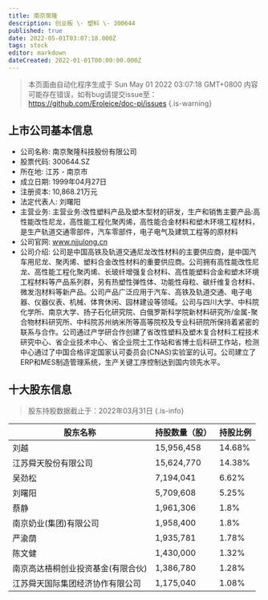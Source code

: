 ```yaml
---
title: 南京聚隆
description: 创业板 \- 塑料 \- 300644
published: true
date: 2022-05-01T03:07:18.000Z
tags: stock
editor: markdown
dateCreated: 2022-01-01T00:00:00.000Z
---
```


> 本页面由自动化程序生成于 Sun May 01 2022 03:07:18 GMT+0800
> 内容可能存在错误，如有bug请提交issue至：https://github.com/Eroleice/doc-pi/issues
{.is-warning}

## 上市公司基本信息
- 公司名称: 南京聚隆科技股份有限公司
- 股票代码: 300644.SZ
- 所在地: 江苏 - 南京市
- 成立日期: 1999年04月27日
- 注册资本: 10,868.21万元
- 法定代表人: 刘曙阳
- 主营业务: 主营业务:改性塑料产品及塑木型材的研发，生产和销售主要产品:高性能改性尼龙，高性能工程化聚丙烯，高性能合金材料和塑木环境工程材料，是生产轨道交通零部件，汽车零部件，电子电气及建筑工程等的原材料
- 公司官网: www.njjulong.cn
- 公司介绍: 公司是中国高铁及轨道交通尼龙改性材料的主要供应商，是中国汽车用尼龙、聚丙烯、塑料合金改性材料的重要供应商。公司拥有高性能改性尼龙、高性能工程化聚丙烯、长玻纤增强复合材料、高性能塑料合金和塑木环境工程材料等产品系列群，另有热塑性弹性体、功能性母粒、碳纤维复合材料、微发泡材料等新产品。公司产品广泛应用于汽车、高铁及轨道交通、电子电器、仪器仪表、机械、体育休闲、园林建设等领域。公司与四川大学、中科院化学所、南京大学、扬子石化研究院、白俄罗斯科学院新材料研究所/金属-聚合物材料研究所、中科院苏州纳米所等高等院校及专业科研院所保持着紧密的联系与合作。公司通过产学研合作创建了省改性塑料及塑木复合材料工程技术研究中心、省企业技术中心、省企业院士工作站和省博士后科研工作站，检测中心通过了中国合格评定国家认可委员会(CNAS)实验室的认可。公司建立了ERP和MES制造管理系统，生产关键工序控制达到国内领先水平。


## 十大股东信息
> 股东持股数据截止于：2022年03月31日
{.is-info}

| 股东名称 | 持股数量（股） | 持股比例 |
| --- | --- | --- |
| 刘越 | 15,956,458 | 14.68% |
| 江苏舜天股份有限公司 | 15,624,770 | 14.38% |
| 吴劲松 | 7,194,041 | 6.62% |
| 刘曙阳 | 5,709,608 | 5.25% |
| 蔡静 | 1,961,306 | 1.8% |
| 南京奶业(集团)有限公司 | 1,958,400 | 1.8% |
| 严渝荫 | 1,935,781 | 1.78% |
| 陈文健 | 1,430,000 | 1.32% |
| 南京高达梧桐创业投资基金(有限合伙) | 1,386,780 | 1.28% |
| 江苏舜天国际集团经济协作有限公司 | 1,175,040 | 1.08% |




